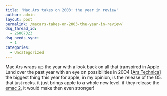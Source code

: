 ```yaml
---
title: 'Mac.Ars takes on 2003: the year in review'
author: admin
layout: post
permalink: /macars-takes-on-2003-the-year-in-review/
dsq_thread_id:
  - 26007323
dsq_needs_sync:
  - 1
categories:
  - Uncategorized
---
```

Mac.Ars wraps up the year with a look back on all that transpired in Apple Land over the past year with an eye on possibilities in 2004 [[Ars Technica][1]] the biggest thing this year for apple, in my opinion, is the release of the G5. that just rocks. it just brings apple to a whole new level. if they release the [emac 2][2], it would make then even stronger!

 [1]: http://www.arstechnica.com/
 [2]: http://blog.lotas-smartman.net/archives/001089.php